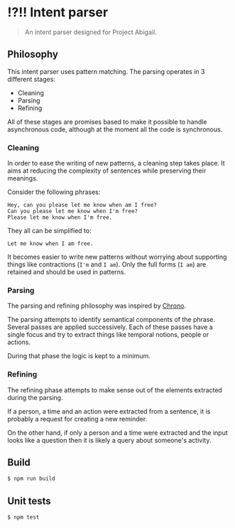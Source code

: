 # :interrobang::bangbang: Intent parser

> An intent parser designed for Project Abigail.

## Philosophy

This intent parser uses pattern matching. The parsing operates in 3 
different stages:

* Cleaning
* Parsing
* Refining

All of these stages are promises based to make it possible to handle 
asynchronous code, although at the moment all the code is synchronous.

### Cleaning

In order to ease the writing of new patterns, a cleaning step takes place. It 
aims at reducing the complexity of sentences while preserving their meanings.

Consider the following phrases:
```
Hey, can you please let me know when am I free?
Can you please let me know when I'm free?
Please let me know when I'm free.
```

They all can be simplified to:
```
Let me know when I am free.
```

It becomes easier to write new patterns without worrying about supporting 
things like contractions (`I'm` and `I am`). Only the full forms (`I am`) are 
retained and should be used in patterns.

### Parsing

The parsing and refining philosophy was inspired by [Chrono](https://github.com/wanasit/chrono).

The parsing attempts to identify semantical components of the phrase. Several 
passes are applied successively. Each of these passes have a single focus and 
try to extract things like temporal notions, people or actions.

During that phase the logic is kept to a minimum.

### Refining

The refining phase attempts to make sense out of the elements extracted during 
the parsing.

If a person, a time and an action were extracted from a sentence, it is probably
a request for creating a new reminder.

On the other hand, if only a person and a time were extracted and the input 
looks like a question then it is likely a query about someone's activity.

## Build

```bash
$ npm run build
```

## Unit tests

```bash
$ npm test
```
